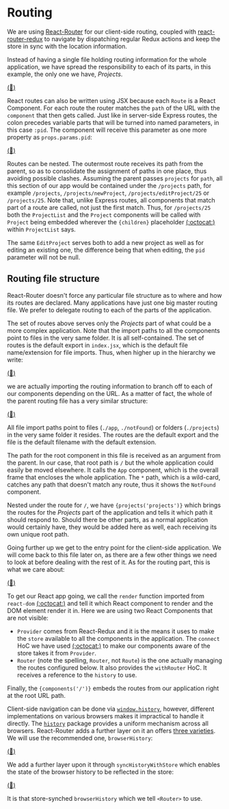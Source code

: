 # Routing

We are using [React-Router](https://www.npmjs.com/package/react-router) for our client-side routing, coupled with [react-router-redux](https://www.npmjs.com/package/react-router-redux) to navigate by dispatching regular Redux actions and keep the store in sync with the location information.

Instead of having a single file holding routing information for the whole application, we have spread the responsibility to each of its parts, in this example, the only one we have, *Projects*.

[(:memo:)](https://github.com/Satyam/book-react-redux/blob/master/client/components/projects/index.jsx)

React routes can also be written using JSX because each `Route` is a React Component.  For each route the router matches the `path` of the URL with the `component` that then gets called.  Just like in server-side Express routes, the colon precedes variable parts that will be turned into named parameters, in this case `:pid`.  The component will receive this parameter as one more property as `props.params.pid`:

[(:memo:)](https://github.com/Satyam/book-react-redux/blob/master/client/components/projects/project.jsx#L51-L52)

Routes can be nested. The outermost route receives its path from the parent, so as to consolidate the assignment of paths in one place, thus avoiding possible clashes. Assuming the parent passes `projects` for `path`, all this section of our app would be contained under the `/projects` path, for example `/projects`, `/projects/newProject`, `/projects/editProject/25` or `/projects/25`.  Note that, unlike Express routes, all components that match part of a route are called, not just the first match.  Thus, for `/projects/25` both the `ProjectList` and the `Project` components will be called with `Project` being embedded wherever the `{children}` placeholder [(:octocat:)](https://github.com/Satyam/book-react-redux/blob/master/client/components/projects/projectList.jsx#L39) within `ProjectList` says.

The same `EditProject` serves both to add a new project as well as for editing an existing one, the difference being that when editing, the `pid` parameter will not be null.

## Routing file structure

React-Router doesn't force any particular file structure as to where and how its routes are declared.  Many applications have just one big master routing file.  We prefer to delegate routing to each of the parts of the application.

The set of routes above serves only the *Projects* part of what could be a more complex application. Note that the import paths to all the components point to files in the very same folder. It is all self-contained.  The set of routes is the default export in `index.jsx`, which is the default file name/extension for file imports.  Thus, when higher up in the hierarchy we write:

[(:memo:)](https://github.com/Satyam/book-react-redux/blob/master/client/components/index.jsx#L7)

we are actually importing the routing information to branch off to each of our components depending on the URL.  As a matter of fact, the whole of the parent routing file has a very similar structure:

[(:memo:)](https://github.com/Satyam/book-react-redux/blob/master/client/components/index.jsx)

All file import paths point to files (`./app`, `./notFound`) or folders (`./projects`) in the very same folder it resides.  The routes are the default export and the file is the default filename with the default extension.

The path for the root component in this file is received as an argument from the parent. In our case, that root path is `/` but the whole application could easily be moved elsewhere.  It calls the `App` component, which is the overall frame that encloses the whole application.  The `*` path, which is a wild-card, catches any path that doesn't match any route, thus it shows the `NotFound` component.

Nested under the route for `/`, we have `{projects('projects')}` which brings the routes for the *Projects* part of the application and tells it which path it should respond to.  Should there be other parts, as a normal application would certainly have, they would be added here as well, each receiving its own unique root path.

Going further up we get to the entry point for the client-side application. We will come back to this file later on, as there are a few other things we need to look at before dealing with the rest of it.  As for the routing part, this is what we care about:

[(:memo:)](https://github.com/Satyam/book-react-redux/blob/master/client/index.jsx#L31-L39)

To get our React app going, we call the `render` function imported from `react-dom` [(:octocat:)](https://github.com/Satyam/book-react-redux/blob/master/client/index.jsx#L2) and tell it which React component to render and the DOM element render it in.  Here we are using two React Components that are not visible:

* `Provider` comes from React-Redux and it is the means it uses to make the `store` available to all the components in the application.  The `connect` HoC we have used [(:octocat:)](https://github.com/Satyam/book-react-redux/blob/master/client/components/projects/projectItem.jsx#L29-L33) to make our components aware of the store takes it from `Provider`.
* `Router` (note the spelling, `Router`, not `Route`) is the one actually managing the routes configured below.  It also provides the `withRouter` HoC. It receives a reference to the `history` to use.

Finally, the `{components('/')}` embeds the routes from our application right at the root URL path.

Client-side navigation can be done via [`window.history`](https://developer.mozilla.org/en-US/docs/Web/API/Window/history), however, different implementations on various browsers makes it impractical to handle it directly.  The [`history`](https://www.npmjs.com/package/history) package provides a uniform mechanism across all browsers.   React-Router adds a further layer on it an offers [three varieties](https://github.com/reactjs/react-router/blob/latest/docs/guides/Histories.md#histories). We will use the recommended one, `browserHistory`:

[(:memo:)](https://github.com/Satyam/book-react-redux/blob/master/client/index.jsx#L3-L4)

We add a further layer upon it through `syncHistoryWithStore` which enables the state of the browser history to be reflected in the store:

[(:memo:)](https://github.com/Satyam/book-react-redux/blob/master/client/index.jsx#L25)

It is that store-synched `browserHistory` which we tell `<Router>` to use.
